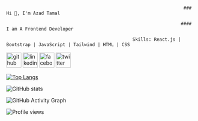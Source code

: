                                                                       ### Hi 👋, I'm Azad Tamal
                                                                   
                                                                     #### I am A Frontend Developer

                                                   Skills: React.js | Bootstrap | JavaScript | Tailwind | HTML | CSS 



[<img src='https://cdn.jsdelivr.net/npm/simple-icons@3.0.1/icons/github.svg' alt='github' height='40'>](https://github.com/MrAzadT)  [<img src='https://cdn.jsdelivr.net/npm/simple-icons@3.0.1/icons/linkedin.svg' alt='linkedin' height='40'>](https://www.linkedin.com/in/azad-tamal-92502a204/)  [<img src='https://cdn.jsdelivr.net/npm/simple-icons@3.0.1/icons/facebook.svg' alt='facebook' height='40'>](https://www.facebook.com/AbidAzadT)  [<img src='https://cdn.jsdelivr.net/npm/simple-icons@3.0.1/icons/twitter.svg' alt='twitter' height='40'>](https://twitter.com/azad_tamal)  

[![Top Langs](https://github-readme-stats.vercel.app/api/top-langs/?username=MrAzadT)](https://github.com/anuraghazra/github-readme-stats)

![GitHub stats](https://github-readme-stats.vercel.app/api?username=MrAzadT&show_icons=true&count_private=true)  

![GitHub Activity Graph](https://activity-graph.herokuapp.com/graph?username=MrAzadT)  

![Profile views](https://gpvc.arturio.dev/MrAzadT)  
